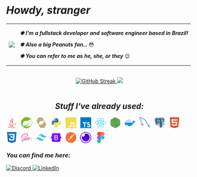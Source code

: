 <div>
    <h1><strong><em>Howdy, stranger</em></strong></h1>
    <table align="center">
   <tr>
      <td>
         <img align="center" src="https://64.media.tumblr.com/112e616f8ee4b34ff28b7f8f004f1121/tumblr_pb7tmmj3zD1ro8ysbo1_500.gifv"/>
      </td>
      <td>
         <p><strong><em>✾ I'm a fullstack developer and software engineer based in Brazil!</em></strong></p>
         <p><strong><em>✾ Also a big Peanuts fan...</em></strong> 😳</em></strong></p>
         <p><strong><em>✾ You can refer to me as he, she, or they </em></strong>😉</p>
      </td>
   </tr>
</table>
</div>
<br>
<div align="center">
    <a href="https://git.io/streak-stats">
         <img src="http://github-readme-streak-stats.herokuapp.com?user=beazinat&theme=aura&border_radius=45&card_height=180&ring=DA1E73E6" alt="GitHub Streak" />
         <img height="180em" src="https://github-readme-stats.vercel.app/api/top-langs/?username=beazinat&theme=omni&show_icons=true&hide_border=false&layout=compact&border_radius=45&title_color=A277FF&text_color=5CF1C0&bg_color=15141B"/>
    </a>
</div>
<br>
<h2 align="center"><strong><em>Stuff I've already used:</em></strong></h2>
<div style="display: flex; flex-wrap: wrap; gap: 10px;">
    <img align="center" alt="Java" height="30" src="https://raw.githubusercontent.com/devicons/devicon/master/icons/java/java-plain.svg">
    <img align="center" alt="Spring" height="30" src="https://raw.githubusercontent.com/devicons/devicon/master/icons/spring/spring-original.svg">
    <img align="center" alt="Hibernate" height="30" src="https://raw.githubusercontent.com/devicons/devicon/master/icons/hibernate/hibernate-plain.svg">
    <img align="center" alt="Python" height="30" src="https://raw.githubusercontent.com/devicons/devicon/master/icons/python/python-original.svg">
    <img align="center" alt="JavaScript" height="30" src="https://raw.githubusercontent.com/devicons/devicon/master/icons/javascript/javascript-plain.svg">
    <img align="center" alt="TypeScript" height="30" src="https://raw.githubusercontent.com/devicons/devicon/master/icons/typescript/typescript-plain.svg">
    <img align="center" alt="React" height="30" src="https://raw.githubusercontent.com/devicons/devicon/master/icons/react/react-original.svg">
    <img align="center" alt="Nodejs" height="30" src="https://raw.githubusercontent.com/devicons/devicon/master/icons/nodejs/nodejs-plain.svg">
    <img align="center" alt="Docker" height="30" src="https://raw.githubusercontent.com/devicons/devicon/master/icons/docker/docker-plain.svg">
    <img align="center" alt="MySQL" height="30" src="https://raw.githubusercontent.com/devicons/devicon/master/icons/mysql/mysql-original.svg">
    <img align="center" alt="PostgreSQL" height="30" src="https://raw.githubusercontent.com/devicons/devicon/master/icons/postgresql/postgresql-plain.svg">
    <img align="center" alt="HTML" height="30" src="https://raw.githubusercontent.com/devicons/devicon/master/icons/html5/html5-plain.svg">
    <img align="center" alt="CSS" height="30" src="https://raw.githubusercontent.com/devicons/devicon/master/icons/css3/css3-plain.svg">
    <img align="center" alt="Sass" height="30" src="https://raw.githubusercontent.com/devicons/devicon/master/icons/sass/sass-original.svg">
    <img align="center" alt="TailwindCSS" height="30" src="https://raw.githubusercontent.com/devicons/devicon/master/icons/tailwindcss/tailwindcss-original.svg">
    <img align="center" alt="Bootstrap" height="30" src="https://raw.githubusercontent.com/devicons/devicon/master/icons/bootstrap/bootstrap-original.svg">
    <img align="center" alt="Postman" height="30" src="https://raw.githubusercontent.com/devicons/devicon/master/icons/postman/postman-plain.svg">
    <img align="center" alt="Insomnia" height="30" src="https://raw.githubusercontent.com/devicons/devicon/master/icons/insomnia/insomnia-original.svg">
    <img align="center" alt="Figma" height="30" src="https://raw.githubusercontent.com/devicons/devicon/master/icons/figma/figma-original.svg">
</div>
<h3><strong><em>You can find me here:</em></strong></h3>
<div>
    <a href="https://discord.gg/beazinat" target="_blank">
        <img src="https://img.shields.io/badge/Discord-7289DA?style=for-the-badge&logo=discord&logoColor=white" alt="Discord">
    </a>
    <a href="https://www.linkedin.com/in/beazinat" target="_blank">
        <img src="https://img.shields.io/badge/-LinkedIn-%230077B5?style=for-the-badge&logo=linkedin&logoColor=white" alt="LinkedIn">
    </a>
</div>
